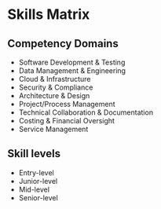 # Skills Matrix

## Competency Domains

- Software Development & Testing
- Data Management & Engineering
- Cloud & Infrastructure
- Security & Compliance
- Architecture & Design
- Project/Process Management
- Technical Collaboration & Documentation
- Costing & Financial Oversight
- Service Management

## Skill levels

- Entry-level
- Junior-level
- Mid-level
- Senior-level
